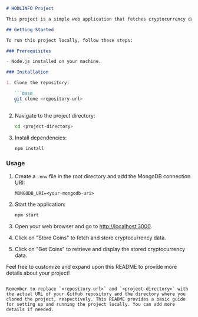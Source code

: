````markdown
# HODLINFO Project

This project is a simple web application that fetches cryptocurrency data from the WazirX API and displays it on a web page. The application is built using Node.js, Express.js, MongoDB, and EJS.

## Getting Started

To run this project locally, follow these steps:

### Prerequisites

- Node.js installed on your machine.

### Installation

1. Clone the repository:

   ```bash
   git clone <repository-url>
   ```
````

2. Navigate to the project directory:

   ```bash
   cd <project-directory>
   ```

3. Install dependencies:

   ```bash
   npm install
   ```

### Usage

1. Create a `.env` file in the root directory and add the MongoDB connection URI:

   ```
   MONGODB_URI=<your-mongodb-uri>
   ```

2. Start the application:

   ```bash
   npm start
   ```

3. Open your web browser and go to [http://localhost:3000](http://localhost:3000).

4. Click on "Store Coins" to fetch and store cryptocurrency data.

5. Click on "Get Coins" to retrieve and display the stored cryptocurrency data.

Feel free to customize and expand upon this README to provide more details about your project!

```

Remember to replace `<repository-url>` and `<project-directory>` with the actual URL of your GitHub repository and the directory where you cloned the project, respectively. This README provides a basic guide for setting up and running the project locally. You can add more details if needed.
```
